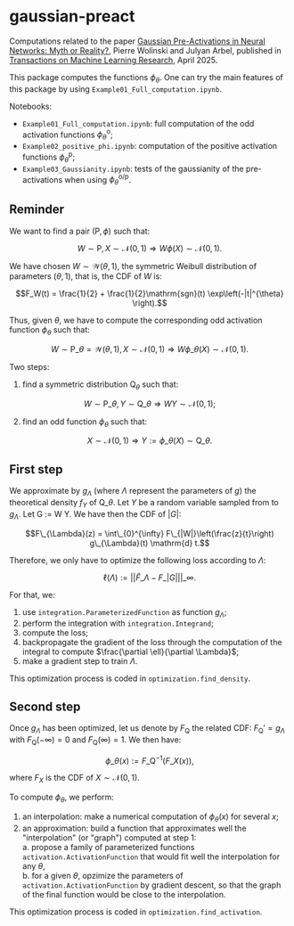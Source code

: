 # gaussian-preact
Computations related to the paper [Gaussian Pre-Activations in Neural Networks: Myth or Reality?](https://openreview.net/forum?id=goe6fv6iSh), Pierre Wolinski and Julyan Arbel, published in [Transactions on Machine Learning Research](https://jmlr.org/tmlr/), April 2025.

This package computes the functions $\phi_{\theta}$. One can try the main features of this package by using `Example01_Full_computation.ipynb`.

Notebooks:
* `Example01_Full_computation.ipynb`: full computation of the odd activation functions $\phi_{\theta}^{\text{o}}$;
* `Example02_positive_phi.ipynb`: computation of the positive activation functions $\phi_{\theta}^{\text{p}}$;
* `Example03_Gaussianity.ipynb`: tests of the gaussianity of the pre-activations when using $\phi_{\theta}^{\text{o/p}}$.

## Reminder

We want to find a pair $(\mathrm{P}, \phi)$ such that:

$$W \sim \mathrm{P}, X \sim \mathcal{N}(0, 1) \Rightarrow W \phi(X) \sim \mathcal{N}(0, 1).$$

We have chosen $W \sim \mathcal{W}(\theta, 1)$, the symmetric Weibull distribution of parameters $(\theta, 1)$, that is, the CDF of $W$ is:

$$F_W(t) = \frac{1}{2} + \frac{1}{2}\mathrm{sgn}(t) \exp\left(-|t|^{\theta} \right).$$

Thus, given $\theta$, we have to compute the corresponding odd activation function $\phi_{\theta}$ such that:

$$W \sim \mathrm{P}\_{\theta} = \mathcal{W}(\theta, 1), X \sim \mathcal{N}(0, 1) \Rightarrow W \phi\_{\theta}(X) \sim \mathcal{N}(0, 1).$$

Two steps:
 1. find a symmetric distribution $\mathrm{Q}_{\theta}$ such that: 

$$W \sim \mathrm{P}\_{\theta}, Y \sim \mathrm{Q}\_{\theta} \Rightarrow W Y \sim \mathcal{N}(0, 1);$$

 2. find an odd function $\phi_{\theta}$ such that:

$$X \sim \mathcal{N}(0, 1) \Rightarrow Y := \phi\_{\theta}(X) \sim \mathrm{Q}\_{\theta}.$$

## First step

We approximate by $g_{\Lambda}$ (where $\Lambda$ represent the parameters of $g$) the theoretical density $f_Y$ of $\mathrm{Q}\_{\theta}$. 
Let $Y$ be a random variable sampled from to $g_{\Lambda}$. Let G := W Y. 
We have then the CDF of $|G|$:

$$F\_{\Lambda}(z) = \int\_{0}^{\infty} F\_{|W|}\left(\frac{z}{t}\right) g\_{\Lambda}(t) \mathrm{d} t.$$

Therefore, we only have to optimize the following loss according to $\Lambda$:

$$\ell(\Lambda) := || \hat{F}\_{\Lambda} - F\_{|G|} ||\_{\infty}.$$

For that, we:
1. use `integration.ParameterizedFunction` as function $g_{\Lambda}$;
2. perform the integration with `integration.Integrand`;
3. compute the loss;
4. backpropagate the gradient of the loss through the computation of the integral to compute $\frac{\partial \ell}{\partial \Lambda}$;
5. make a gradient step to train $\Lambda$.

This optimization process is coded in `optimization.find_density`.

## Second step

Once $g_{\Lambda}$ has been optimized, let us denote by $F_{\mathrm{Q}}$ the related CDF: $F_{\mathrm{Q}}' = g_{\Lambda}$ with $F_{\mathrm{Q}}(-\infty) = 0$ and $F_{\mathrm{Q}}(\infty) = 1$. 
We then have:

$$\phi\_{\theta}(x) := F\_{\mathrm{Q}}^{-1}(F\_X(x)),$$

where $F_X$ is the CDF of $X \sim \mathcal{N}(0, 1)$.

To compute $\phi_{\theta}$, we perform:
 1. an interpolation: make a numerical computation of $\phi_{\theta}(x)$ for several $x$;
 2. an approximation: build a function that approximates well the "interpolation" (or "graph") computed at step 1:  
  a. propose a family of parameterized functions `activation.ActivationFunction` that would fit well the interpolation for any $\theta$,  
  b. for a given $\theta$, opzimize the parameters of `activation.ActivationFunction` by gradient descent, so that the graph of the final function would be close to the interpolation.

This optimization process is coded in `optimization.find_activation`.
